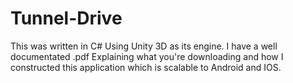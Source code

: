 # Tunnel-Drive

This was written in C# Using Unity 3D as its engine.
I have a well documentated .pdf Explaining what you're downloading and how I constructed this application which is scalable to Android and IOS.
